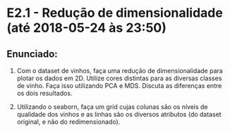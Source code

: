 # E2.1 - Redução de dimensionalidade (até 2018-05-24 às 23:50)

## Enunciado:

1) Com o dataset de vinhos, faça uma redução de dimensionalidade para plotar os dados em 2D. Utilize cores distintas para as diversas classes de vinho. Faça isso utilizando PCA e MDS. Discuta as diferenças entre os dois resultados.

2) Utilizando o seaborn, faça um grid cujas colunas são os níveis de qualidade dos vinhos e as linhas são os diversos atributos (do dataset original, e não do redimensionado).
